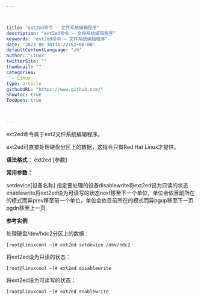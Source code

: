 ```yaml
---



title: "ext2ed命令 – 文件系统编辑程序"
description: "ext2ed命令 – 文件系统编辑程序"
keywords: "ext2ed命令 – 文件系统编辑程序"
date: "2023-06-18T16:22:52+08:00"
defaultContentLanguage: "zh"
author: "Linux"
twitterSite: ""
thumbnail: ""
categories:
  - Linux
type: article
githubURL: "https://www.github.com/"
ShowToc: true
TocOpen: true



---
```


ext2ed命令属于ext2文件系统编辑程序。

ext2ed可直接处理硬盘分区上的数据，这指令只有Red Hat Linux才提供。

**语法格式：** ext2ed [参数]

**常用参数：**

setdevice[设备名称] 指定要处理的设备disablewrite将ext2ed设为只读的状态enablewrite将ext2ed设为可读写的状态next移至下一个单位，单位会依目前所在的模式而异prev移至前一个单位，单位会依目前所在的模式而异pgup移至下一页pgdn移至上一页

**参考实例**

处理硬盘/dev/hdc2分区上的数据：

```
[root@linuxcool ~]# ext2ed setdevice /dev/hdc2
```

将ext2ed设为只读的状态：

```
[root@linuxcool ~]# ext2ed disablewrite
```

将ext2ed设为可读写的状态：

```
[root@linuxcool ~]# ext2ed enablewrite
```